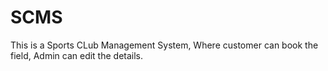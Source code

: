 # SCMS
This is a Sports CLub Management System, Where customer can book the field, Admin can edit the details.
